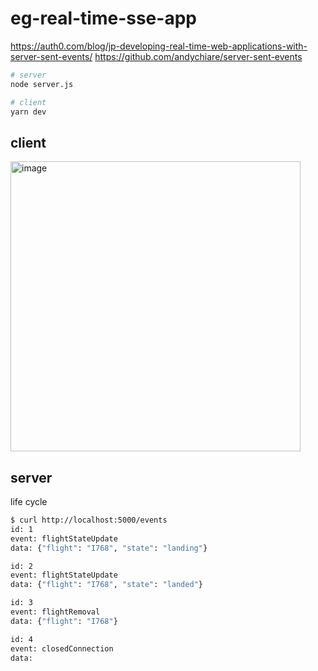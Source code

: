# eg-real-time-sse-app

https://auth0.com/blog/jp-developing-real-time-web-applications-with-server-sent-events/
https://github.com/andychiare/server-sent-events

```bash
# server
node server.js

# client
yarn dev
```

## client

<img width="464" alt="image" src="https://user-images.githubusercontent.com/11146767/174466774-e2dcd2e3-ccdc-457f-9bea-dea3809e3900.png">

## server

life cycle

```bash
$ curl http://localhost:5000/events
id: 1
event: flightStateUpdate
data: {"flight": "I768", "state": "landing"}

id: 2
event: flightStateUpdate
data: {"flight": "I768", "state": "landed"}

id: 3
event: flightRemoval
data: {"flight": "I768"}

id: 4
event: closedConnection
data:
```